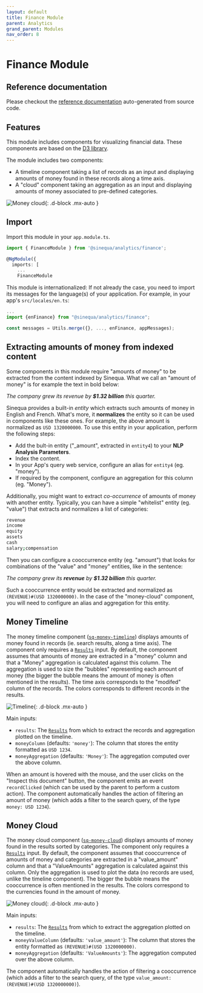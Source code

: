 ```yaml
---
layout: default
title: Finance Module
parent: Analytics
grand_parent: Modules
nav_order: 8
---
```


# Finance Module

## Reference documentation

Please checkout the [reference documentation]({{site.baseurl}}analytics/modules/FinanceModule.html) auto-generated from source code.

## Features

This module includes components for visualizing financial data. These components are based on the [D3 library](https://d3js.org/).

The module includes two components:

- A timeline component taking a list of records as an input and displaying amounts of money found in these records along a time axis.
- A "cloud" component taking an aggregation as an input and displaying amounts of money associated to pre-defined categories.

![Money cloud]({{site.baseurl}}assets/modules/finance/money-cloud.png){: .d-block .mx-auto }

## Import

Import this module in your `app.module.ts`.

```ts
import { FinanceModule } from '@sinequa/analytics/finance';

@NgModule({
  imports: [
    ...
    FinanceModule
```

This module is internationalized: If not already the case, you need to import its messages for the language(s) of your application. For example, in your app's `src/locales/en.ts`:

```ts
...
import {enFinance} from "@sinequa/analytics/finance";

const messages = Utils.merge({}, ..., enFinance, appMessages);
```

## Extracting amounts of money from indexed content

Some components in this module require "amounts of money" to be extracted from the content indexed by Sinequa. What we call an "amount of money" is for example the text in bold below:

_The company grew its revenue by **$1.32 billion** this quarter._

Sinequa provides a built-in _entity_ which extracts such amounts of money in English and French. What's more, it **normalizes** the entity so it can be used in components like these ones. For example, the above amount is normalized as `USD 1320000000`. To use this entity in your application, perform the following steps:

- Add the bult-in entity ("_amount", extracted in `entity4`) to your **NLP Analysis Parameters**.
- Index the content.
- In your App's query web service, configure an alias for `entity4` (eg. "money").
- If required by the component, configure an aggregation for this column (eg. "Money").

Additionally, you might want to extract _co-occurrence_ of amounts of money with another entity. Typically, you can have a simple "whitelist" entity (eg. "value") that extracts and normalizes a list of categories:

```bash
revenue
income
equity
assets
cash
salary;compensation
```

Then you can configure a cooccurrence entity (eg. "amount") that looks for combinations of the "value" and "money" entities, like in the sentence:

_The company grew its **revenue** by **$1.32 billion** this quarter._

Such a cooccurrence entity would be extracted and normalized as `(REVENUE)#(USD 1320000000)`. In the case of the "money-cloud" component, you will need to configure an alias and aggregation for this entity.

## Money Timeline

The money timeline component ([`sq-money-timeline`]({{site.baseurl}}analytics/components/MoneyTimelineComponent.html)) displays amounts of money found in records (ie. search results, along a time axis). The component only requires a [`Results`]({{site.baseurl}}core/interfaces/Results.html) input. By default, the component assumes that amounts of money are extracted in a "money" column and that a "Money" aggregation is calculated against this column. The aggregation is used to size the "bubbles" representing each amount of money (the bigger the bubble means the amount of money is often mentioned in the results). The time axis corresponds to the "modifed" column of the records. The colors corresponds to different records in the results.

![Timeline]({{site.baseurl}}assets/modules/finance/money-timeline.png){: .d-block .mx-auto }

Main inputs:

- `results`: The [`Results`]({{site.baseurl}}core/interfaces/Results.html) from which to extract the records and aggregation plotted on the timeline.
- `moneyColumn` (defaults: `'money'`): The column that stores the entity formatted as `USD 1234`.
- `moneyAggregation` (defaults: `'Money'`): The aggregation computed over the above column.

When an amount is hovered with the mouse, and the user clicks on the "Inspect this document" button, the component emits an event `recordClicked` (which can be used by the parent to perform a custom action). The component automatically handles the action of filtering an amount of money (which adds a filter to the search query, of the type `money: USD 1234`).

## Money Cloud

The money cloud component ([`sq-money-cloud`]({{site.baseurl}}analytics/components/MoneyCloudComponent.html)) displays amounts of money found in the results sorted by categories. The component only requires a [`Results`]({{site.baseurl}}core/interfaces/Results.html) input. By default, the component assumes that cooccurrence of amounts of money and categories are extracted in a "value_amount" column and that a "ValueAmounts" aggregation is calculated against this column. Only the aggregation is used to plot the data (no records are used, unlike the timeline component). The bigger the bubble means the cooccurrence is often mentioned in the results. The colors correspond to the currencies found in the amount of money.

![Money cloud]({{site.baseurl}}assets/modules/finance/money-cloud.png){: .d-block .mx-auto }

Main inputs:

- `results`: The [`Results`]({{site.baseurl}}core/interfaces/Results.html) from which to extract the aggregation plotted on the timeline.
- `moneyValueColumn` (defaults: `'value_amount'`): The column that stores the entity formatted as `(REVENUE)#(USD 1320000000)`.
- `moneyAggregation` (defaults: `'ValueAmounts'`): The aggregation computed over the above column.

The component automatically handles the action of filtering a cooccurrence (which adds a filter to the search query, of the type `value_amount: (REVENUE)#(USD 1320000000)`).
